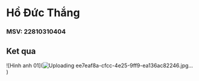 # Hồ Đức Thắng
### MSV: 22810310404
## Ket qua

![Hinh anh 01](![Uploading ee7eaf8a-cfcc-4e25-9ff9-ea136ac82246.jpg…]()
)
